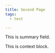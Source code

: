 ```yaml
---
title: Second Page
tags:
  - test

---
```


This is summary field.

<!-- more -->

This is context block.
